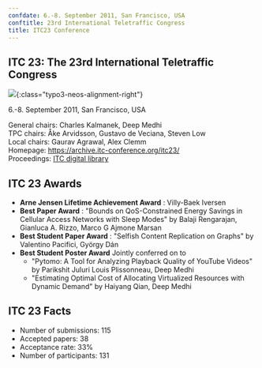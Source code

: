 ```yaml
---
confdate: 6.-8. September 2011, San Francisco, USA
conftitle: 23rd International Teletraffic Congress
title: ITC23 Conference
---
```


## ITC 23: The 23rd International Teletraffic Congress

![]({{site.baseurl}}/assets/Persistent/itc18-27-small.png){:class="typo3-neos-alignment-right"}

6.-8. September 2011, San Francisco, USA


General chairs: Charles Kalmanek, Deep Medhi<br/>
TPC chairs: Åke Arvidsson, Gustavo de Veciana, Steven Low<br/>
Local chairs: Gaurav Agrawal, Alex Clemm<br/>
Homepage: <https://archive.itc-conference.org/itc23/><br/>
Proceedings: [ITC digital library](../itc-library/itc23.html)

## ITC 23 Awards


*  **Arne Jensen Lifetime Achievement Award** : Villy-Baek Iversen
*  **Best Paper Award** : "Bounds on QoS-Constrained Energy Savings in Cellular Access Networks with Sleep Modes" by Balaji Rengarajan, Gianluca A. Rizzo, Marco G Ajmone Marsan
*  **Best Student Paper Award** : "Selfish Content Replication on Graphs" by Valentino Pacifici, György Dán
*  **Best Student Poster Award** Jointly conferred on to
    * "Pytomo: A Tool for Analyzing Playback Quality of YouTube Videos" by Parikshit Juluri Louis Plissonneau, Deep Medhi
    * "Estimating Optimal Cost of Allocating Virtualized Resources with Dynamic Demand" by Haiyang Qian, Deep Medhi



## ITC 23 Facts

  * Number of submissions: 115
  * Accepted papers: 38
  * Acceptance rate: 33%
  * Number of participants: 131

